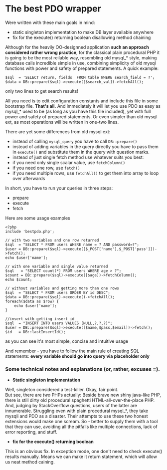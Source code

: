 The best PDO wrapper
=================

Were written with these main goals in mind:

- static singleton implementation to make DB layer available anywhere
- fix for the execute() returning boolean disallowing method chaining

Although for the heavily OO-designned application **such an approach considered rather wrong practice**, for the classical plain procedural PHP it is going to be the most reilable way, resembling old mysql_* style, making database calls incredible simple in use, combining simplicity of old mysql functions with power and safety of prepared statements. A quick example:

    $sql  = 'SELECT return, fields  FROM table WHERE search_field = ?';
    $data = DB::prepare($sql)->execute([$search_val])->fetchAll();

only two lines to get search results!

All you need is to edit configuration constants and include this file in some bootstrap file. **That's all.** And immediately it will let you use PDO as easy as mysql_* used to be (as long as you have this file included), yet with full power and safety of prepared statements. Or even simpler than old mysql ext, as most operations will be written in one-two lines.

There are yet some differences from old mysql ext:

- instead of calling `mysql_query` you have to call `DB::prepare()`
- instead of adding variables in the query directly you have to pass them in `execute()` and substitute them in the query with question marks.
- instead of just single fetch method use whatever suits you best:
 - if you need only single scalar value, use `fetchColumn()`
 - if you need one row, use `fetch()`
 - if you need multiple rows, use `fetchAll()` to get them into array to loop over afterwards

In short, you have to run your queries in three steps:

- prepare
- execute
- fetch

Here are some usage examples

    <?php
    include 'bestpdo.php';
    
    // with two variables and one row returned
    $sql  = "SELECT * FROM users WHERE name = ? AND password=?";
    $user = DB::prepare($sql)->execute([$_POST['name'],$_POST['pass']])->fetch();
    echo $user['name'];
    
    // with one variable and single value returned
    $sql   = "SELECT count(*) FROM users WHERE age > ?";
    $count = DB::prepare($sql)->execute([$age])->fetchColumn();
    echo $count;

    // without variables and getting more than one rows
    $sql  = "SELECT * FROM users ORDER BY id DESC";
    $data = DB::prepare($sql)->execute()->fetchAll();
    foreach($data as $row) {
        echo $user['name'];
    }

    //insert with getting insert id
    $sql  = "INSERT INTO users VALUES (NULL,?,?,?)";
    $user = DB::prepare($sql)->execute([$name,$pass,$email])->fetch();
    $id   = DB::lastInsertId();

as you can see it's most simple, concise and intuitive usage

And remember - you have to follow the main rule of creating SQL statements: **every variable should go into query via placeholder only**

### Some technical notes and explanations (or, rather, excuses =).

- **Static singleton implementation**

Well, singleton considered a test-killer. Okay, fair point.   
But see, there are *two* PHPs actually: Beside brave new shiny java-like PHP, there is still dirty old procedural spaghetti HTML-all-over-the-place PHP. And, judging by StackOverflow questions, users of the latter are innumerable. Struggling even with plain procedural mysql_*, they take mysqli and PDO as a disaster. Their attempts to use these two honest extensions would make one scream. So - better to supply them with a tool that they can use, avoiding all the pitfalls like multiple connections, lack of error reporting, and stuff.

- **fix for the execute() returning boolean** 

This is an obvious fix. In exception mode, one don't need to check execute() results manually. Means we can make it return statement, which will allow us neat method caining. 
